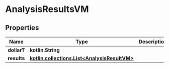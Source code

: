 
# AnalysisResultsVM

## Properties
Name | Type | Description | Notes
------------ | ------------- | ------------- | -------------
**dollarT** | **kotlin.String** |  | 
**results** | [**kotlin.collections.List&lt;AnalysisResultVM&gt;**](AnalysisResultVM.md) |  |  [optional]



